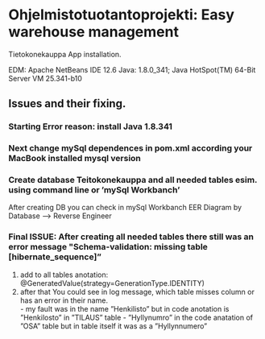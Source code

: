# Ohjelmistotuotantoprojekti: Easy warehouse management

Tietokonekauppa App installation. 

EDM: Apache NetBeans IDE 12.6
Java: 1.8.0_341; Java HotSpot(TM) 64-Bit Server VM 25.341-b10

## Issues and their fixing.

### Starting Error reason: install Java 1.8.341

### Next change mySql dependences in pom.xml according your MacBook installed mysql version 
 
### Create database Teitokonekauppa and all needed tables esim. using command line or ’mySql Workbanch’

After creating DB you can check in mySql Workbanch EER Diagram by Database –> Reverse Engineer 

### Final ISSUE: After creating all needed tables there still was an error message "Schema-validation: missing table [hibernate_sequence]”

1. add to all tables anotation: @GeneratedValue(strategy=GenerationType.IDENTITY)
2. after that You could see in log message, which table misses column or has an error in their name.   
        -  my fault was in the name ”Henkilisto” but in code anotation is ”Henkilosto” in ”TILAUS” table 
        - ”Hyllynumro” in the code anatation of ”OSA” table but in table itself it was as a ”Hyllynnumero”


